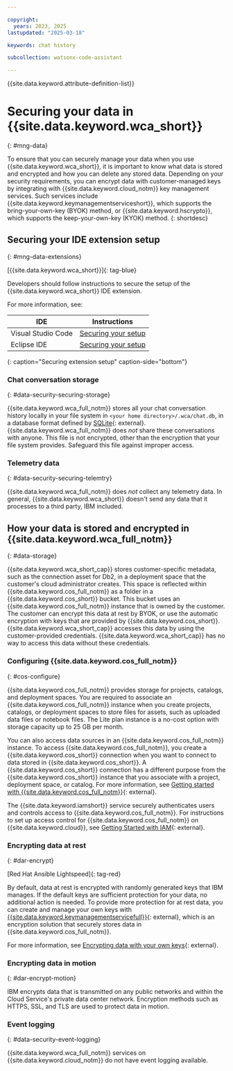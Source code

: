 ```yaml
---

copyright:
  years: 2023, 2025
lastupdated: "2025-03-18"

keywords: chat history

subcollection: watsonx-code-assistant

---
```


{{site.data.keyword.attribute-definition-list}}

# Securing your data in {{site.data.keyword.wca_short}}
{: #mng-data}

To ensure that you can securely manage your data when you use {{site.data.keyword.wca_short}}, it is important to know what data is stored and encrypted and how you can delete any stored data. Depending on your security requirements, you can encrypt data with customer-managed keys by integrating with {{site.data.keyword.cloud_notm}} key management services. Such services include {{site.data.keyword.keymanagementserviceshort}}, which supports the bring-your-own-key (BYOK) method, or {{site.data.keyword.hscrypto}}, which supports the keep-your-own-key (KYOK) method.
{: shortdesc}

## Securing your IDE extension setup
{: #mng-data-extensions}

[{{site.data.keyword.wca_short}}]{: tag-blue}

Developers should follow instructions to secure the setup of the {{site.data.keyword.wca_short}} IDE extension. 

For more information, see:

| IDE | Instructions |
| --- | --- |
| Visual Studio Code | [Securing your setup](https://cloud.ibm.com/docs/watsonx-code-assistant?topic=watsonx-code-assistant-cloud-setup-wca-vscode#cloud-setup-wca-vscode-securing) |
| Eclipse IDE | [Securing your setup](https://cloud.ibm.com/docs/watsonx-code-assistant?topic=watsonx-code-assistant-cloud-setup-wca-eclipse#cloud-setup-wca-eclipse-securing) |
{: caption="Securing extension setup" caption-side="bottom"}

### Chat conversation storage
{: #data-security-securing-storage}

{{site.data.keyword.wca_full_notm}} stores all your chat conversation history locally in your file system in `<your home directory>/.wca/chat.db`, in a database format defined by [SQLite](https://www.sqlite.org/index.html){: external}. {{site.data.keyword.wca_full_notm}} does _not_ share these conversations with anyone. This file is not encrypted, other than the encryption that your file system provides. Safeguard this file against improper access.

### Telemetry data
{: #data-security-securing-telemtry}

{{site.data.keyword.wca_full_notm}} does _not_ collect any telemetry data. In general, {{site.data.keyword.wca_short}} doesn't send any data that it processes to a third party, IBM included.

## How your data is stored and encrypted in {{site.data.keyword.wca_full_notm}}
{: #data-storage}

{{site.data.keyword.wca_short_cap}} stores customer-specific metadata, such as the connection asset for Db2, in a deployment space that the customer's cloud administrator creates. This space is reflected within {{site.data.keyword.cos_full_notm}} as a folder in a {{site.data.keyword.cos_short}} bucket. This bucket uses an {{site.data.keyword.cos_full_notm}} instance that is owned by the customer. The customer can encrypt this data at rest by BYOK, or use the automatic encryption with keys that are provided by {{site.data.keyword.cos_short}}. {{site.data.keyword.wca_short_cap}} accesses this data by using the customer-provided credentials. {{site.data.keyword.wca_short_cap}} has no way to access this data without these credentials.

### Configuring {{site.data.keyword.cos_full_notm}}
{: #cos-configure}

{{site.data.keyword.cos_full_notm}} provides storage for projects, catalogs, and deployment spaces. You are required to associate an {{site.data.keyword.cos_full_notm}} instance when you create projects, catalogs, or deployment spaces to store files for assets, such as uploaded data files or notebook files. The Lite plan instance is a no-cost option with storage capacity up to 25 GB per month.

You can also access data sources in an {{site.data.keyword.cos_full_notm}} instance. To access {{site.data.keyword.cos_full_notm}}, you create a {{site.data.keyword.cos_short}} connection when you want to connect to data stored in {{site.data.keyword.cos_short}}. A {{site.data.keyword.cos_short}} connection has a different purpose from the {{site.data.keyword.cos_short}} instance that you associate with a project, deployment space, or catalog. For more information, see [Getting started with {{site.data.keyword.cos_full_notm}}](https://cloud.ibm.com/docs/cloud-object-storage?topic=cloud-object-storage-getting-started-cloud-object-storage){: external}.

The {{site.data.keyword.iamshort}} service securely authenticates users and controls access to {{site.data.keyword.cos_full_notm}}. For instructions to set up access control for {{site.data.keyword.cos_full_notm}} on {{site.data.keyword.cloud}}, see [Getting Started with IAM](/docs/cloud-object-storage?topic=cloud-object-storage-iam){: external}.

### Encrypting data at rest
{: #dar-encrypt}

[Red Hat Ansible Lightspeed]{: tag-red}

By default, data at rest is encrypted with randomly generated keys that IBM manages. If the default keys are sufficient protection for your data, no additional action is needed. To provide more protection for at rest data, you can create and manage your own keys with [{{site.data.keyword.keymanagementservicefull}}](/docs/key-protect){: external}, which is an encryption solution that securely stores data in {{site.data.keyword.cos_full_notm}}.

For more information, see [Encrypting data with your own keys](/docs/overview?topic=overview-key-encryption){: external}.

### Encrypting data in motion
{: #dar-encrypt-motion}

 IBM encrypts data that is transmitted on any public networks and within the Cloud Service's private data center network. Encryption methods such as HTTPS, SSL, and TLS are used to protect data in motion.

### Event logging
{: #data-security-event-logging}

{{site.data.keyword.wca_full_notm}} services on {{site.data.keyword.cloud_notm}} do not have event logging available.
